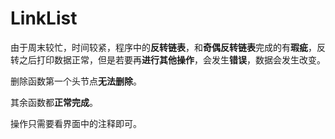 # LinkList

由于周末较忙，时间较紧，程序中的**反转链表**，和**奇偶反转链表**完成的有**瑕疵**，反转之后打印数据正常，但是若要再**进行其他操作**，会发生**错误**，数据会发生改变。

删除函数第一个头节点**无法删除**。

其余函数都**正常完成**。

操作只需要看界面中的注释即可。
